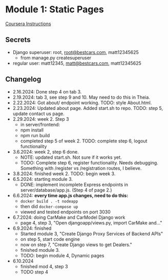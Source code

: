 # Module 1: Static Pages

[Coursera Instructions](https://cf-courses-data.s3.us.cloud-object-storage.appdomain.cloud/IBMSkillsNetwork-CD0321EN-Coursera/labs/v2/m1/AddStaticPages.md.html)

## Secrets

- Django superuser: root, root@bestcars.com, matt12345625
    - from manage.py createsuperuser
- regular user: matt12345, matt@bestcars.com, matt12345625

## Changelog

- 2.16.2024: Done step 4 on tab 3.
- 2.19.2024: tab 3, see step 9 and 10. May need to do this in Theia.
- 2.22.2024: Got about/ endpoint working.  TODO: style About.html.
- 2.23.2024: Updated about page.  Added start.sh to repo.  TODO: step 5, update contact us page.
- 2.29.2024: week 2.  Step 3
    - in server/frontend:
    - npm install
    - npm run build
    - completed step 5 of week 2.  TODO: complete step 6, logout functionality
- 3.6.2024: week 2, step 6 done.
    - NOTE: updated start.sh.  Not sure if it works yet.
    - TODO: Complete step 6, register functionality.  Needs debugging.  Something with /register vs /registration routes, I believe.
- 3.8.2024: finished week 2.  TODO: begin week 3.
- 6.5.2024: starting module 3.
    - DONE: implement incomplete Express endpoints in server/database/app.js.  (Step 4 of page 2.)
- 6.6.2024: **every time app.js changes, need to do this:**
    - `docker build . -t nodeapp`
    - then did `docker-compose up`
    - viewed and tested endpoints on port 3030
- 6.7.2024: doing CarMake and CarModel Django work
    - page 4, step 3, "Open djangoapp/views.py, import CarMake and..."
- 6.9.2024: finished
    - Started module 3, "Create Django Proxy Services of Backend APIs"
    - on step 5, start code engine
    - now on step 7, "Create Django views to get Dealers."
    - finished module 3.
    - TODO: begin module 4, Dynamic pages
- 6.10.2024
    - finished mod 4, step 3
    - TODO step 4